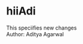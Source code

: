 # hiiAdi
This speciifies new changes
<br>
Author: Aditya Agarwal
<!-- to check branch : git branch -->
<!-- to rename branch : git branch -m (branch name) -->
<!-- to delete branch: git branch -d (branch name) -->
<!-- to create branch : git checkout -b (branch name) -->
<!-- to switch branch : git checkout (branch name) -->
<!-- to navigate branch : git checkout -->
<!-- to create new git repo : init -->
<!-- to stage file : git add (filename) -->
<!-- to commit file : git commit -m "message" -->
<!-- to push file from local to remote: git push origin maine/git push -->
<!-- to check the status of git : git status -->

<!-- to compare branch : git diff (branch name) -->
<!-- to merge branch : git merge (branch name) -->
<!-- for undoing changes -> (for staged): git reset (filename)/git reset -->
<!-- for undoing changes -> (for one commit): git reset HEAD~1 -->
<!-- for undoing changes -> (for multiple commit): git reset --hard (commit hash code)/git reset (commit hash code) -->
<!-- to show all commit : git log -->

